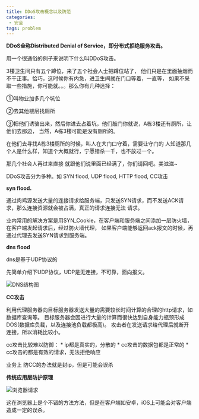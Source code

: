 ```yaml
---
title: DDoS攻击概念以及防范
categories:
 - 安全
tags: problem
---
```


**DDoS全称Distributed Denial of Service，即分布式拒绝服务攻击。**

用一个很通俗的例子来说明下什么叫DDoS攻击。

3楼卫生间只有五个蹲位，来了五个社会人士把蹲位站了，
他们只是在里面抽烟而不干正事。恰巧，这时候你有内急，进卫生间就在门口等着，一直等，
如果不采取一些措施，你可能就。。。那么你有几种选择：

①叫物业加多几个坑位

②去其他楼层找厕所

③把他们诱骗出来，然后你进去占着坑，他们敲门你就说，A栋3楼还有厕所，让他们去那边，
当然，A栋3楼可能是没有厕所的。

在他们去寻找A栋3楼厕所的时候，叫人在大门口守着，需要让守门的
人知道那几个人是什么样，知道个大概就行，宁愿错杀一千，也不放过一个。

那几个社会人再过来直接
就跟他们说里面已经满了，你们请回吧。美滋滋~

DDoS攻击分为多种。如 SYN flood, UDP flood, HTTP flood, CC攻击

**syn flood.**

通过肉鸡源发送大量的连接请求给服务端，只发送SYN请求，而不发送ACK请求，那么连接资源就会被占满，真正的请求连接无法
请求。

业内常用的解决方案是用SYN_Cookie，在客户端和服务端之间添加一层防火墙，在客户端发起请求后，经过防火墙代理，
如果客户端能够返回ack报文的时候，再通过代理去发送SYN请求到服务端。

**dns flood**

dns是基于UDP协议的

先简单介绍下UDP协议，UDP是无连接，不可靠，面向报文。

![DNS结构图](https://github.com/xuguangwu/blog/blob/master/_posts/images/dns_structure.png?raw=true)


**CC攻击**

利用代理服务器向目标服务器发送大量的需要较长时间计算的合理的http请求，如数据库查询等。
目标服务器会因进行大量的计算而很快达到自身能力瓶颈形成DOS(数据库负载，以及连接池负载都极高)。
攻击者在发送请求给代理后就断开连接，所以消耗比较小。

cc攻击比较难以防御：
    * ip都是真实的，分散的
    * cc攻击的数据包都是正常的
    * cc攻击的都是有效的请求，无法拒绝响应
    
业务上 防CC的办法就是封ip，但是可能会误杀

**传统应用层防护原理**

![浏览器请求](https://github.com/xuguangwu/blog/blob/master/_posts/images/cc_defend.png?raw=true)

这在浏览器上是个不错的方法方法，但是在客户端如安卓，iOS上可能会对客户端造成一定的误杀。














